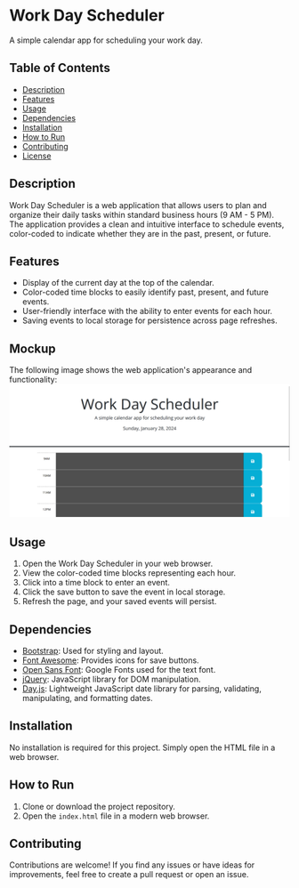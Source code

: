 # Work Day Scheduler

A simple calendar app for scheduling your work day.

## Table of Contents

- [Description](#description)
- [Features](#features)
- [Usage](#usage)
- [Dependencies](#dependencies)
- [Installation](#installation)
- [How to Run](#how-to-run)
- [Contributing](#contributing)
- [License](#license)

## Description

Work Day Scheduler is a web application that allows users to plan and organize their daily tasks within standard business hours (9 AM - 5 PM). The application provides a clean and intuitive interface to schedule events, color-coded to indicate whether they are in the past, present, or future.

## Features

- Display of the current day at the top of the calendar.
- Color-coded time blocks to easily identify past, present, and future events.
- User-friendly interface with the ability to enter events for each hour.
- Saving events to local storage for persistence across page refreshes.

## Mockup
The following image shows the web application's appearance and functionality:
![Alt text](<Assets/Screenshot 2024-01-28 140410.png>)

## Usage

1. Open the Work Day Scheduler in your web browser.
2. View the color-coded time blocks representing each hour.
3. Click into a time block to enter an event.
4. Click the save button to save the event in local storage.
5. Refresh the page, and your saved events will persist.

## Dependencies

- [Bootstrap](https://getbootstrap.com/): Used for styling and layout.
- [Font Awesome](https://fontawesome.com/): Provides icons for save buttons.
- [Open Sans Font](https://fonts.google.com/specimen/Open+Sans): Google Fonts used for the text font.
- [jQuery](https://jquery.com/): JavaScript library for DOM manipulation.
- [Day.js](https://day.js.org/): Lightweight JavaScript date library for parsing, validating, manipulating, and formatting dates.

## Installation

No installation is required for this project. Simply open the HTML file in a web browser.

## How to Run

1. Clone or download the project repository.
2. Open the `index.html` file in a modern web browser.

## Contributing

Contributions are welcome! If you find any issues or have ideas for improvements, feel free to create a pull request or open an issue.


